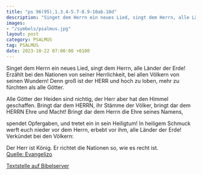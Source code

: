 ```yaml
---
title: "ps 96(95),1.3.4-5.7-8.9-10ab.10d"
description: "Singet dem Herrn ein neues Lied, singt dem Herrn, alle Länder der Erde! Erzählt bei den Nationen von seiner Herrlichkeit, bei allen Völkern von seinen Wundern! Denn groß ist der HERR und hoch zu loben, mehr zu fürchten als alle Götter.   Alle Götter der Heiden sind nichtig, der...."
images:
- "/symbols/psalmus.jpg"
layout: post
category: PSALMUS
tag: PSALMUS
date: 2023-10-22 07:00:00 +0100
---
```

Singet dem Herrn ein neues Lied,
singt dem Herrn, alle Länder der Erde!
Erzählt bei den Nationen von seiner Herrlichkeit, bei allen Völkern von seinen Wundern!
Denn groß ist der HERR und hoch zu loben, mehr zu fürchten als alle Götter. 

Alle Götter der Heiden sind nichtig,
der Herr aber hat den Himmel geschaffen.<!--more-->
Bringt dar dem HERRN, ihr Stämme der Völker, bringt dar dem HERRN Ehre und Macht! 
Bringt dar dem Herrn die Ehre seines Namens,

spendet Opfergaben, und tretet ein in sein Heiligtum!
In heiligem Schmuck werft euch nieder vor dem Herrn,
erbebt vor ihm, alle Länder der Erde!
Verkündet bei den Völkern:

Der Herr ist König.
Er richtet die Nationen so, wie es recht ist.<br>
[Quelle: Evangelizo](https://evangeliumtagfuertag.org/DE/gospel)

[Textstelle auf Bibelserver](https://www.bibleserver.com/EU/ps96(95),1.3.4-5.7-8.9-10ab.10d)

